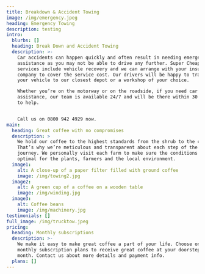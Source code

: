 ```yaml
---
title: Breakdown & Accident Towing
image: /img/emergency.jpeg
heading: Emergency Towing
description: testing
intro:
  blurbs: []
  heading: Break Down and Accident Towing
  description: >-
    Car accidents can happen quickly and often result in needing emergency
    assistance as you may not be able to drive any further. Super Cheap  towing
    services include vehicle recovery and we can arrange with your insurance
    company to cover the service cost. Our drivers will be happy to transport
    your vehicle to our closest depot or a workshop of your choice.

    Whether you’re on the motorway or on the roadside, if you need car recovery
    assistance, our team is available 24/7 and will be there within 30 minutes
    to help.


    Call us on 0800 942 4929 now.
main:
  heading: Great coffee with no compromises
  description: >
    We hold our coffee to the highest standards from the shrub to the cup.
    That’s why we’re meticulous and transparent about each step of the coffee’s
    journey. We personally visit each farm to make sure the conditions are
    optimal for the plants, farmers and the local environment.
  image1:
    alt: A close-up of a paper filter filled with ground coffee
    image: /img/towing2.jpg
  image2:
    alt: A green cup of a coffee on a wooden table
    image: /img/winding.jpg
  image3:
    alt: Coffee beans
    image: /img/machinery.jpg
testimonials: []
full_image: /img/trucktow.jpeg
pricing:
  heading: Monthly subscriptions
  description: >-
    We make it easy to make great coffee a part of your life. Choose one of our
    monthly subscription plans to receive great coffee at your doorstep each
    month. Contact us about more details and payment info.
  plans: []
---
```


